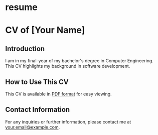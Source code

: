 # resume


# CV of [Your Name]

## Introduction
I am in my final-year of my bachelor's degree in Computer Engineering. This CV highlights my background in software development.

## How to Use This CV
This CV is available in [PDF format](https://github.com/user-attachments/files/16900675/MariaTravancaCostaCV.pdf) for easy viewing.

## Contact Information
For any inquiries or further information, please contact me at [your.email@example.com](mariatravancacosta@gmail.com).

